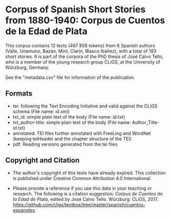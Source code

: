 Corpus of Spanish Short Stories from 1880-1940: Corpus de Cuentos de la Edad de Plata
========================================

This corpus contains  12 texts (497 858 tokens) from 6 Spanish authors (Valle, Unamuno, Bazán, Miró, Clarín, Blasco Ibáñez), with a total of 193 short stories. It is part of the corpora of the PhD thesis of José Calvo Tello, who is a member of the young research group CLiGS, at the University of Würzburg, Germany.

See the "metadata.csv" file for information of the publication.

## Formats

* tei: following the Text Encoding Initiative and valid against the CLiGS schema (File name: id.xml)
* txt\_id: simple plain text of the body (File name: id.txt)
* txt\_author-title: simple plain text of the body (File name: Author_Title-id.txt)
* annotated: TEI files further annotated with FreeLing and WordNet (keeping teiHeader and the chapter structure of the TEI)
* pdf: Reading versions generated from the tei files

## Copyright and Citation

* The author's copyright of this texts have already expired. This collection is published under Creative Common Attribution 4.0 International.

* Please provide a reference if you use this data in your teaching or research. The following is a citation suggestion: _Corpus de Cuentos de la Edad de Plata_, edited by José Calvo Tello. Würzburg: CLiGS, 2017. https://github.com/cligs/textbox/tree/master/spanish/cuentos-espanoles.
